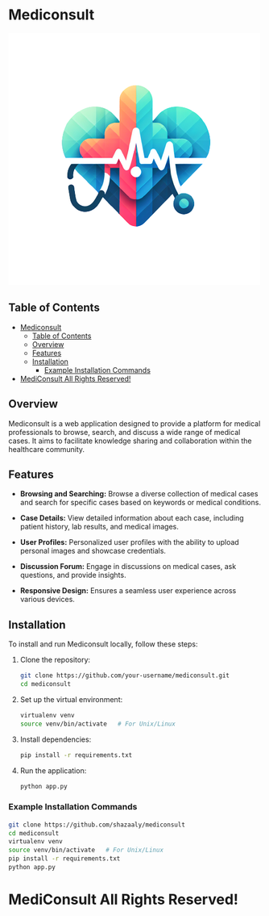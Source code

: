 # Mediconsult

![MediConsult](./static/mediconsult_.png)

## Table of Contents

- [Mediconsult](#mediconsult)
	- [Table of Contents](#table-of-contents)
	- [Overview](#overview)
	- [Features](#features)
	- [Installation](#installation)
		- [Example Installation Commands](#example-installation-commands)
- [MediConsult All Rights Reserved!](#mediconsult-all-rights-reserved)

## Overview

Mediconsult is a web application designed to provide a platform for medical professionals to browse, search, and discuss a wide range of medical cases. It aims to facilitate knowledge sharing and collaboration within the healthcare community.

## Features

- **Browsing and Searching:** Browse a diverse collection of medical cases and search for specific cases based on keywords or medical conditions.

- **Case Details:** View detailed information about each case, including patient history, lab results, and medical images.

- **User Profiles:** Personalized user profiles with the ability to upload personal images and showcase credentials.

- **Discussion Forum:** Engage in discussions on medical cases, ask questions, and provide insights.

- **Responsive Design:** Ensures a seamless user experience across various devices.

## Installation
To install and run Mediconsult locally, follow these steps:

1. Clone the repository:
   ```bash
   git clone https://github.com/your-username/mediconsult.git
   cd mediconsult
   ```

2. Set up the virtual environment:
   ```bash
   virtualenv venv
   source venv/bin/activate   # For Unix/Linux
   ```

3. Install dependencies:
   ```bash
   pip install -r requirements.txt
   ```

4. Run the application:
   ```bash
   python app.py
   ```

### Example Installation Commands
```bash
git clone https://github.com/shazaaly/mediconsult
cd mediconsult
virtualenv venv
source venv/bin/activate   # For Unix/Linux
pip install -r requirements.txt
python app.py
```
# MediConsult All Rights Reserved!
